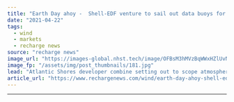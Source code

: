 ```yaml
---
title: "Earth Day ahoy -  Shell-EDF venture to sail out data buoys for US Atlantic wind play"
date: "2021-04-22"
tags: 
  - wind
  - markets
  - recharge news
source: "recharge news"
image_url: "https://images-global.nhst.tech/image/OFBsM3hMVzBqWWxHZlUvNE1SOGp5UGRoNmRiZi8zOGtlTUIyRllFVXZJZz0=/nhst/binary/f1e86398ef196c22d7b55f42152ba0a8"
image_fp: "/assets/img/post_thumbnails/181.jpg"
lead: "Atlantic Shores developer combine setting out to scope atmospheric and weather data and track migration of maritime fauna at site of 3GW lease area off New Jersey"
article_url: "https://www.rechargenews.com/wind/earth-day-ahoy-shell-edf-venture-to-sail-out-data-buoys-for-us-atlantic-wind-play/2-1-999948"
---
```


---

